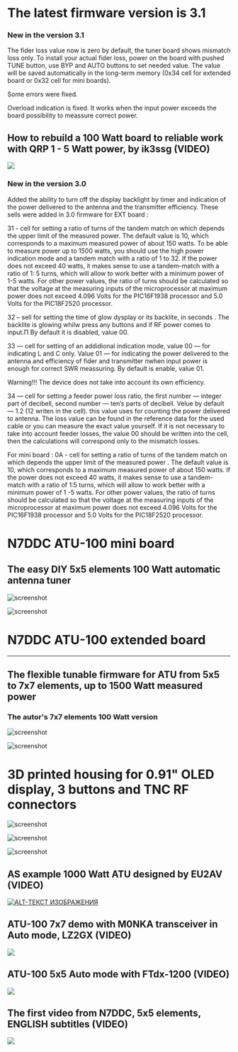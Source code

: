 # The latest firmware version is 3.1

### New in the version 3.1 

The fider loss value now is zero by default, the tuner board shows mismatch loss only. 
To install your actual fider loss, power on the board with pushed TUNE button, use BYP and AUTO buttons to set needed value.
The value will be saved automatically in the long-term memory (0x34 cell for extended board or 0x32 cell for mini boards).

Some errors were fixed.

Overload indication is fixed. It works when the input power exceeds the board possibility to meassure correct power.


## How to rebuild a 100 Watt board to reliable work with QRP 1 - 5 Watt power, by ik3ssg (VIDEO)

[![](https://img.youtube.com/vi/dPys_-_wPcQ/0.jpg)](https://www.youtube.com/watch?v=dPys_-_wPcQ)

### New in the version 3.0
Added the ability to turn off the display backlight by timer and indication of the power delivered to the antenna and the transmitter efficiency.
These sells were added in 3.0 firmware for EXT board :

31 - cell for setting a ratio of turns of the tandem match on which depends the upper limit of the measured power. The default value is 10, which corresponds to a maximum measured power of about 150 watts.
 To be able to measure power up to 1500 watts, you should use the high power indication mode and a tandem match with a ratio of 1 to 32.
   If the power does not exceed 40 watts, it makes sense to use a tandem-match with a ratio of 1: 5 turns, which will allow to work better with a minimum power of 1-5 watts.
    For other power values, the ratio of turns should be calculated so that the voltage at the measuring inputs of the microprocessor at maximum power does not exceed 4.096 Volts for the PIC16F1938 processor and 5.0 Volts for the PIC18F2520 processor.
    
32 – sell for setting the time of glow dysplay or its backlite, in seconds .
The backlite is glowing whilw press any buttons and if RF power comes to input.П
By default it is disabled, value 00.

33 — cell for setting of an addidional indication mode, 
value 00 — for indicating L and C only. 
Value 01 — for indicating the power delivered to the antenna and efficiency of fider and transmitter пwhen input power is enough for correct SWR meassuring. By default is enable, value 01.

Warning!!! The device does not take into account  its own efficiency.

34 — cell for setting a feeder power loss ratio, the first number — integer part of decibell, second number — ten’s parts of decibell. Velue by default — 1.2 (12 writen in the cell). this value uses for counting the power delivered to antenna. The loss value can be found in the reference data for the used cable or you can measure the exact value yourself.
If it is not necessary to take into account feeder losses, the value 00 should be written into the cell, then the calculations will correspond only to the mismatch losses.

For mini board :
0A - cell for setting a ratio of turns of the tandem match on which depends the 
upper limit of the measured power . The default value is 10, which corresponds to a 
maximum measured power of about 150 watts.
  If the power does not exceed 40 watts, it makes sense to use a tandem-match with 
a ratio of 1:5 turns, which will allow to work better with a minimum power of 1 -5 
watts.
For other power values, the ratio of turns should be calculated so that the voltage 
at the measuring inputs of the microprocessor at maximum power does not exceed 
4.096 Volts for the PIC16F1938 processor and 5.0 Volts for the PIC18F2520 
processor.



# N7DDC ATU-100 mini board

## The easy DIY 5x5 elements 100 Watt automatic antenna tuner 

![screenshot](http://www.sdr-deluxe.com/downloads/ATU-100_mini/mini_1.jpg)

![screenshot](http://www.sdr-deluxe.com/downloads/ATU-100_mini/mini_2.jpg)

# N7DDC ATU-100 extended board
---
## The flexible tunable firmware for ATU from 5x5 to 7x7 elements, up to 1500 Watt measured power

### The autor's 7x7 elements 100 Watt version

![screenshot](http://www.sdr-deluxe.com/downloads/ATU-100_mini/ext_1.jpg)

![screenshot](http://www.sdr-deluxe.com/downloads/ATU-100_mini/ext_2.jpg)

# 3D printed housing for 0.91" OLED display, 3 buttons and TNC RF connectors

![screenshot](http://www.sdr-deluxe.com/downloads/ATU-100_mini/case_1.jpg)

![screenshot](http://www.sdr-deluxe.com/downloads/ATU-100_mini/case_2.jpg)

![screenshot](http://www.sdr-deluxe.com/downloads/ATU-100_mini/case_3.jpg)

## AS example 1000 Watt ATU designed by EU2AV (VIDEO)

[![ALT-ТЕКСТ ИЗОБРАЖЕНИЯ](https://img.youtube.com/vi/sg7_t37SJJg/hqdefault.jpg)](https://www.youtube.com/watch?v=sg7_t37SJJg)

## ATU-100 7x7 demo with M0NKA transceiver in Auto mode, LZ2GX (VIDEO)

[![](https://i.ytimg.com/vi/YCMcanrXEcg/hqdefault.jpg?sqp=-oaymwEZCNACELwBSFXyq4qpAwsIARUAAIhCGAFwAQ==&rs=AOn4CLDr-2GBRi98De-Rub75mheciUqw6g)](https://www.youtube.com/watch?v=YCMcanrXEcg&t)

## ATU-100 5x5 Auto mode with FTdx-1200 (VIDEO)

[![](https://i.ytimg.com/vi/O6UJ5CSuX3I/hqdefault.jpg?sqp=-oaymwEZCNACELwBSFXyq4qpAwsIARUAAIhCGAFwAQ==&rs=AOn4CLC7vJC2mMtkhjwbAYqz1A_gWNuLtA)](https://www.youtube.com/watch?v=O6UJ5CSuX3I)

## The first video from N7DDC, 5x5 elements, ENGLISH subtitles (VIDEO)

[![](https://i.ytimg.com/vi/zBjliED9-OE/hqdefault.jpg?sqp=-oaymwEZCNACELwBSFXyq4qpAwsIARUAAIhCGAFwAQ==&rs=AOn4CLCmnk9ChmyDpkg_l3T91twONpX8vw)](https://www.youtube.com/watch?v=zBjliED9-OE&t)
